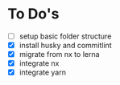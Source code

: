 # To Do's

- [ ] setup basic folder structure
- [x] install husky and commitlint
- [x] migrate from nx to lerna
- [x] integrate nx
- [x] integrate yarn
